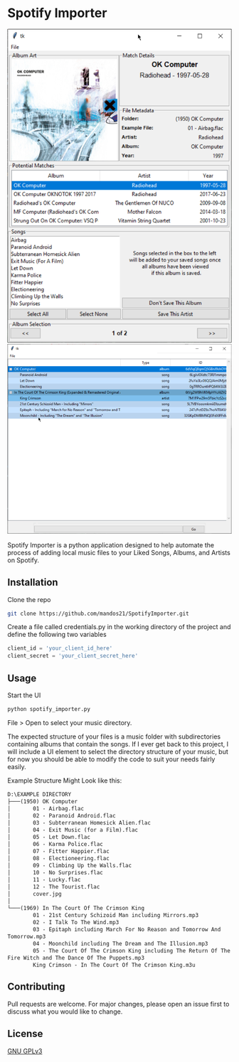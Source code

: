 # Spotify Importer

![](Screenshots/main_menu.png)
![](Screenshots/save_screen.png)

Spotify Importer is a python application designed to help automate the process of adding local music files to your Liked Songs, Albums, and Artists on Spotify.
## Installation

Clone the repo
```bash
git clone https://github.com/mandos21/SpotifyImporter.git
```
Create a file called credentials.py in the working directory of the project and define the following two variables
```python
client_id = 'your_client_id_here'
client_secret = 'your_client_secret_here'
```

## Usage

Start the UI
```bash
python spotify_importer.py
```

File > Open to select your music directory.  

The expected structure of your files is a music folder with subdirectories containing albums that contain the songs.  If I ever get back to this project, I will include a UI element to select the directory structure of your music, but for now you should be able to modify the code to suit your needs fairly easily.

Example Structure Might Look like this:
```
D:\EXAMPLE DIRECTORY
├───(1950) OK Computer
│       01 - Airbag.flac
│       02 - Paranoid Android.flac
│       03 - Subterranean Homesick Alien.flac
│       04 - Exit Music (for a Film).flac
│       05 - Let Down.flac
│       06 - Karma Police.flac
│       07 - Fitter Happier.flac
│       08 - Electioneering.flac
│       09 - Climbing Up the Walls.flac
│       10 - No Surprises.flac
│       11 - Lucky.flac
│       12 - The Tourist.flac
│       cover.jpg
│
└───(1969) In The Court Of The Crimson King
        01 - 21st Century Schizoid Man including Mirrors.mp3
        02 - I Talk To The Wind.mp3
        03 - Epitaph including March For No Reason and Tomorrow And Tomorrow.mp3
        04 - Moonchild including The Dream and The Illusion.mp3
        05 - The Court Of The Crimson King including The Return Of The Fire Witch and The Dance Of The Puppets.mp3
        King Crimson - In The Court Of The Crimson King.m3u

```

## Contributing
Pull requests are welcome. For major changes, please open an issue first to discuss what you would like to change.

## License
[GNU GPLv3](https://choosealicense.com/licenses/gpl-3.0/)
